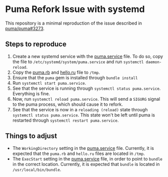 # Puma Refork Issue with systemd

This repository is a minimal reproduction of the issue described in [puma/puma#3273](https://github.com/puma/puma/issues/3273).

## Steps to reproduce

1. Create a new systemd service with the [puma.service](puma.service) file. To do so, copy the file to `/etc/systemd/system/puma.service` and run `systemctl daemon-reload`.
2. Copy the [puma.rb](puma.rb) and [hello.ru](hello.ru) file to `/tmp`.
3. Ensure that the `puma` gem is installed through `bundle install`
4. Run `systemctl start puma.service`.
5. See that the service is running through `systemctl status puma.service`. Everything is fine.
6. Now, run `systemctl reload puma.service`. This will send a `SIGURG` signal to the puma process, which should cause it to refork.
7. See that the service is now in a `reloading (reload)` state through `systemctl status puma.service`. This state won't be left until puma is restarted through `systemctl restart puma.service`.

## Things to adjust

- The `WorkingDirectory` setting in the [puma.service](puma.service) file. Currently, it is expected that the `puma.rb` and `hello.ru` files are located in `/tmp`.
- The `ExecStart` setting in the [puma.service](puma.service) file, in order to point to `bundle` in the correct location. Currently, it is expected that `bundle` is located in `/usr/local/bin/bundle`.
